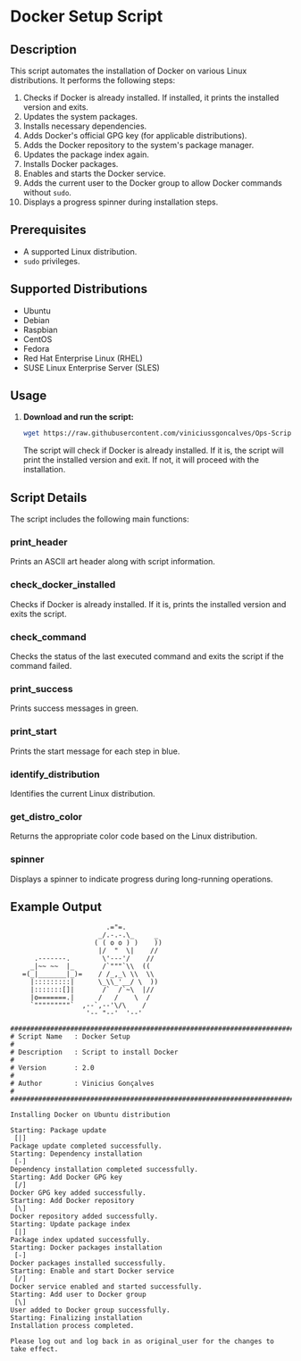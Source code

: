 # Docker Setup Script

## Description

This script automates the installation of Docker on various Linux distributions. It performs the following steps:

1. Checks if Docker is already installed. If installed, it prints the installed version and exits.
2. Updates the system packages.
3. Installs necessary dependencies.
4. Adds Docker's official GPG key (for applicable distributions).
5. Adds the Docker repository to the system's package manager.
6. Updates the package index again.
7. Installs Docker packages.
8. Enables and starts the Docker service.
9. Adds the current user to the Docker group to allow Docker commands without `sudo`.
10. Displays a progress spinner during installation steps.

## Prerequisites

- A supported Linux distribution.
- `sudo` privileges.

## Supported Distributions

- Ubuntu
- Debian
- Raspbian
- CentOS
- Fedora
- Red Hat Enterprise Linux (RHEL)
- SUSE Linux Enterprise Server (SLES)

## Usage

1. **Download and run the script:**

   ```sh
   wget https://raw.githubusercontent.com/viniciussgoncalves/Ops-Script_Install_Docker/main/docker_setup.sh && bash docker_setup.sh
   ```

   The script will check if Docker is already installed. If it is, the script will print the installed version and exit. If not, it will proceed with the installation.

## Script Details

The script includes the following main functions:

### print_header

Prints an ASCII art header along with script information.

### check_docker_installed

Checks if Docker is already installed. If it is, prints the installed version and exits the script.

### check_command

Checks the status of the last executed command and exits the script if the command failed.

### print_success

Prints success messages in green.

### print_start

Prints the start message for each step in blue.

### identify_distribution

Identifies the current Linux distribution.

### get_distro_color

Returns the appropriate color code based on the Linux distribution.

### spinner

Displays a spinner to indicate progress during long-running operations.

## Example Output

```plaintext
                        .="=.
                      _/.-.-.\_     _
                     ( ( o o ) )    ))
                      |/  "  \|    //
      .-------.        \'---'/    //
     _|~~ ~~  |_       /`"""`\\  ((
   =(_|_______|_)=    / /_,_\ \\  \\
     |:::::::::|      \_\\_'__/ \  ))
     |:::::::[]|       /`  /`~\  |//
     |o=======.|      /   /    \  /
     `"""""""""`  ,--`,--'\/\    /
                   '-- "--'  '--'

################################################################################
# Script Name   : Docker Setup                                                 #
# Description   : Script to install Docker                                     #
# Version       : 2.0                                                          #
# Author        : Vinicius Gonçalves                                           #
################################################################################

Installing Docker on Ubuntu distribution

Starting: Package update
 [|]
Package update completed successfully.
Starting: Dependency installation
 [-]
Dependency installation completed successfully.
Starting: Add Docker GPG key
 [/]
Docker GPG key added successfully.
Starting: Add Docker repository
 [\]
Docker repository added successfully.
Starting: Update package index
 [|]
Package index updated successfully.
Starting: Docker packages installation
 [-]
Docker packages installed successfully.
Starting: Enable and start Docker service
 [/]
Docker service enabled and started successfully.
Starting: Add user to Docker group
 [\]
User added to Docker group successfully.
Starting: Finalizing installation
Installation process completed.

Please log out and log back in as original_user for the changes to take effect.
```
